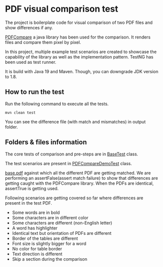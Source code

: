 # PDF visual comparison test

The project is boilerplate code for visual comparison of two PDF files and show differences if any.

[PDFCompare](https://github.com/red6/pdfcompare) a java library has been used for the comparison. It renders files and compare them pixel by pixel.

In this project, multiple example test scenarios are created to showcase the capability of the library as well as the implementation pattern. TestNG has been used as test runner.

It is build with Java 19 and Maven. Though, you can downgrade JDK version to 1.8.


## How to run the test
Run the following command to execute all the tests.

`mvn clean test`

You can see the difference file (with match and mismatches) in output folder.

## Folders & files information

The core tests of comparison and pre-steps are in [BaseTest](src%2Ftest%2Fjava%2Fcom%2Fpdf%2Fdemo%2Fpdfcompare%2FBaseTest.java) class.

The test scenarios are present in [PDFCompareDemoTest](src%2Ftest%2Fjava%2Fcom%2Fpdf%2Fdemo%2Fpdfcompare%2FPDFCompareDemoTest.java) class.

[base.pdf](src%2Ftest%2Fresources%2Fbase.pdf) against which all the different PDF are getting matched. We are performing an assertFalse(assert match failure) to show that differences are getting caught with the PDFCompare library.
When the PDFs are identical, assertTrue is getting used.

Following scenarios are getting covered so far where differences are present in the test PDF.
* Some words are in bold
* Some characters are in different color
* Some characters are different (non-English letter)
* A word has highlighter
* Identical text but orientation of PDFs are different
* Border of the tables are different
* Font size is slightly bigger for a word
* No color for table border
* Text direction is different
* Skip a section during the comparison
